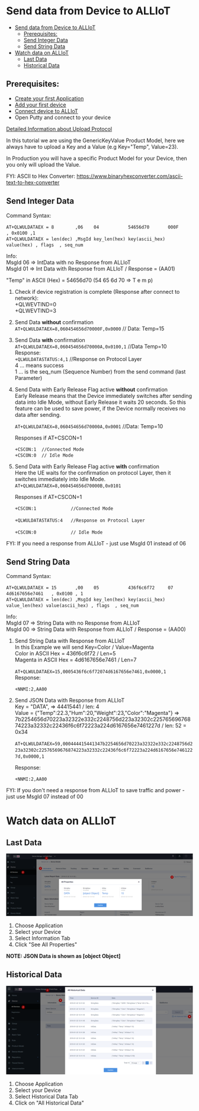 # Send data from Device to ALLIoT
- [Send data from Device to ALLIoT](#send-data-from-device-to-alliot)
  - [Prerequisites:](#prerequisites)
  - [Send Integer Data](#send-integer-data)
  - [Send String Data](#send-string-data)
- [Watch data on ALLIoT](#watch-data-on-alliot)
  - [Last Data](#last-data)
  - [Historical Data](#historical-data)

## Prerequisites:  
* [Create your first Application](../01&#32;Create&#32;first&#32;Application.md)
* [Add your first device](../02&#32;Add&#32;first&#32;Device.md)
* [Connect device to ALLIoT](03_Connect_device_to_ALLIoT.md)
* Open Putty and connect to your device

[Detailed Information about Upload Protocol](GenericKeyValue_LWM2M.md)

In this tutorial we are using the GenericKeyValue Product Model, here we always have to upload a Key and a Value (e.g Key="Temp", Value=23).

In Production you will have a specific Product Model for your Device, then you only will upload the Value. 

FYI: ASCII to Hex Converter: https://www.binaryhexconverter.com/ascii-text-to-hex-converter
 

## Send Integer Data

Command Syntax:
```
AT+QLWULDATAEX = 8        ,06    04           54656d70       000F       , 0x0100 ,1  
AT+QLWULDATAEX = len(dec) ,MsgId key_len(hex) key(ascii_hex) value(hex) , flags  , seq_num
```
Info:  
MsgId 06 => IntData with no Response from ALLIoT  
MsgId 01 => Int Data with Response from ALLIoT / Response = (AA01)

"Temp" in ASCII (Hex) = 54656d70  (54 65 6d 70 => T e m p)    

1. Check if device registration is complete (Response after connect to network):  
     +QLWEVTIND=0  
     +QLWEVTIND=3  
2. Send Data **without** confirmation  
    `AT+QLWULDATAEX=8,060454656d70000F,0x0000`     // Data: Temp=15
3. Send Data **with** confirmation  
    `AT+QLWULDATAEX=8,060454656d70000A,0x0100,1`   //Data Temp=10  
    Response:  
    `+QLWULDATASTATUS:4,1`  //Response on Protocol Layer  
    4 ... means success  
    1 ... is the seq_num (Sequence Number) from the send command (last Parameter)

4. Send Data with Early Release Flag active **without** confirmation  
   Early Release means that the Device immediately switches after sending data into Idle Mode, without Early Release it waits 20 seconds. 
   So this feature can be used to save power, if the Device normally receives no data after sending.

   `AT+QLWULDATAEX=8,060454656d70000A,0x0001`      //Data: Temp=10  
    
   Responses if AT+CSCON=1
   ```
   +CSCON:1  //Connected Mode
   +CSCON:0  // Idle Mode
   ```

5. Send Data with Early Release Flag active **with** confirmation  
   Here the UE waits for the confirmation on protocol Layer, then it
   switches immediately into Idle Mode. 
   `AT+QLWULDATAEX=8,060454656d70000B,0x0101`
    
   Responses if AT+CSCON=1
   ```
   +CSCON:1             //Connected Mode

   +QLWULDATASTATUS:4   //Response on Protocol Layer
   
   +CSCON:0             // Idle Mode
   ``` 

FYI: If you need a response from ALLIoT - just use MsgId 01 instead of 06

## Send String Data

Command Syntax:
```
AT+QLWULDATAEX = 15       ,00    05           436f6c6f72     07             4d6167656e7461   , 0x0100 , 1
AT+QLWULDATAEX = len(dec) ,MsgId key_len(hex) key(ascii_hex) value_len(hex) value(ascii_hex) , flags  , seq_num
```
Info:  
MsgId 07 => String Data with no Response from ALLIoT  
MsgId 00 => String Data with Response from ALLIoT / Response = (AA00)

1. Send String Data with Response from ALLIoT  
   In this Example we will send Key=Color / Value=Magenta     
   Color in ASCII Hex = 436f6c6f72  / Len=5  
   Magenta in ASCII Hex = 4d6167656e7461 / Len=7  
   
   `AT+QLWULDATAEX=15,0005436f6c6f72074d6167656e7461,0x0000,1`  
   Response:
   ```
   +NNMI:2,AA00 
   ```



2. Send JSON Data with Response from ALLIoT  
   Key = "DATA",  => 44415441 / len: 4  
   Value = {"Temp":22.3,"Hum":20,"Weight":23,"Color":"Magenta"} =>  
   7b2254656d70223a32322e332c2248756d223a32302c22576569676874223a32332c22436f6c6f72223a224d6167656e7461227d  / len: 52 = 0x34

   `AT+QLWULDATAEX=59,000444415441347b2254656d70223a32322e332c2248756d223a32302c22576569676874223a32332c22436f6c6f72223a224d6167656e7461227d,0x0000,1`  

    Response:  
   ```
   +NNMI:2,AA00 
   ```

FYI: If you don't need a response from ALLIoT to save traffic and power - just use MsgId 07 instead of 00

# Watch data on ALLIoT

## Last Data
![Latest Data](../images/Device_Data.png)
1. Choose Application
2. Select your Device
3. Select Information Tab
4. Click "See All Properties"
   
**NOTE: JSON Data is shown as [object Object]**


## Historical Data
![Historical Data](../images/Device_All_Historical_Data.png)
1. Choose Application
2. Select your Device
3. Select Historical Data Tab
4. Click on "All Historical Data"

